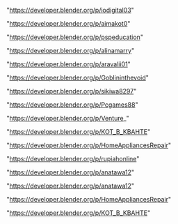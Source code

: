 "https://developer.blender.org/p/iodigital03"

"https://developer.blender.org/p/aimakot0"

"https://developer.blender.org/p/pspeducation"

"https://developer.blender.org/p/alinamarry"

"https://developer.blender.org/p/aravalii01"

"https://developer.blender.org/p/Goblininthevoid"

"https://developer.blender.org/p/sikiwa8297"

"https://developer.blender.org/p/Pcgames88"

"https://developer.blender.org/p/Venture_"

"https://developer.blender.org/p/KOT_B_KBAHTE"

"https://developer.blender.org/p/HomeAppliancesRepair"

"https://developer.blender.org/p/rupiahonline"

"https://developer.blender.org/p/anatawa12"

 
"https://developer.blender.org/p/anatawa12"


"https://developer.blender.org/p/HomeAppliancesRepair"


"https://developer.blender.org/p/KOT_B_KBAHTE"


 
